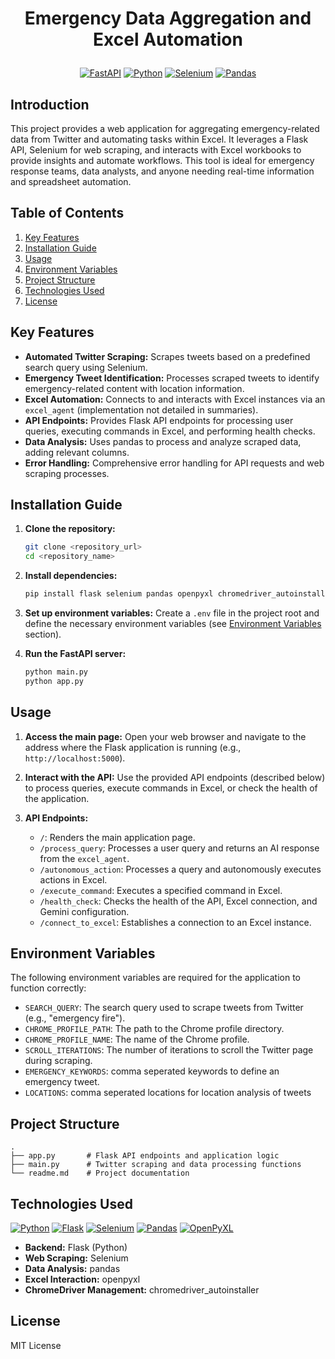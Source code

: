 # <p align="center">Emergency Data Aggregation and Excel Automation</p>

<p align="center">
  <a href="#"><img src="https://img.shields.io/badge/FastAPI-005571?style=for-the-badge&logo=fastapi" alt="FastAPI"></a>
  <a href="#"><img src="https://img.shields.io/badge/Python-3776AB?style=for-the-badge&logo=python&logoColor=white" alt="Python"></a>
  <a href="#"><img src="https://img.shields.io/badge/Selenium-4DB33D?style=for-the-badge&logo=selenium" alt="Selenium"></a>
  <a href="#"><img src="https://img.shields.io/badge/pandas-150458?style=for-the-badge&logo=pandas" alt="Pandas"></a>
</p>

## Introduction

This project provides a web application for aggregating emergency-related data from Twitter and automating tasks within Excel. It leverages a Flask API, Selenium for web scraping, and interacts with Excel workbooks to provide insights and automate workflows. This tool is ideal for emergency response teams, data analysts, and anyone needing real-time information and spreadsheet automation.

## Table of Contents

1.  [Key Features](#key-features)
2.  [Installation Guide](#installation-guide)
3.  [Usage](#usage)
4.  [Environment Variables](#environment-variables)
5.  [Project Structure](#project-structure)
6.  [Technologies Used](#technologies-used)
7.  [License](#license)

## Key Features

*   **Automated Twitter Scraping:** Scrapes tweets based on a predefined search query using Selenium.
*   **Emergency Tweet Identification:** Processes scraped tweets to identify emergency-related content with location information.
*   **Excel Automation:** Connects to and interacts with Excel instances via an `excel_agent` (implementation not detailed in summaries).
*   **API Endpoints:** Provides Flask API endpoints for processing user queries, executing commands in Excel, and performing health checks.
*   **Data Analysis:** Uses pandas to process and analyze scraped data, adding relevant columns.
*   **Error Handling:** Comprehensive error handling for API requests and web scraping processes.

## Installation Guide

1.  **Clone the repository:**

    ```bash
    git clone <repository_url>
    cd <repository_name>
    ```

2.  **Install dependencies:**

    ```bash
    pip install flask selenium pandas openpyxl chromedriver_autoinstaller
    ```

3.  **Set up environment variables:**
    Create a `.env` file in the project root and define the necessary environment variables (see [Environment Variables](#environment-variables) section).

4.  **Run the FastAPI server:**

    ```bash
    python main.py
    python app.py
    ```

## Usage

1.  **Access the main page:** Open your web browser and navigate to the address where the Flask application is running (e.g., `http://localhost:5000`).

2.  **Interact with the API:** Use the provided API endpoints (described below) to process queries, execute commands in Excel, or check the health of the application.

3.  **API Endpoints:**
    - `/`: Renders the main application page.
    - `/process_query`: Processes a user query and returns an AI response from the `excel_agent`.
    - `/autonomous_action`: Processes a query and autonomously executes actions in Excel.
    - `/execute_command`: Executes a specified command in Excel.
    - `/health_check`: Checks the health of the API, Excel connection, and Gemini configuration.
    - `/connect_to_excel`: Establishes a connection to an Excel instance.

## Environment Variables

The following environment variables are required for the application to function correctly:

*   `SEARCH_QUERY`: The search query used to scrape tweets from Twitter (e.g., "emergency fire").
*   `CHROME_PROFILE_PATH`: The path to the Chrome profile directory.
*   `CHROME_PROFILE_NAME`: The name of the Chrome profile.
*   `SCROLL_ITERATIONS`: The number of iterations to scroll the Twitter page during scraping.
*   `EMERGENCY_KEYWORDS`: comma seperated keywords to define an emergency tweet.
*   `LOCATIONS`: comma seperated locations for location analysis of tweets

## Project Structure

```
.
├── app.py       # Flask API endpoints and application logic
├── main.py      # Twitter scraping and data processing functions
└── readme.md    # Project documentation
```

## Technologies Used

<p align="left">
  <a href="#"><img src="https://img.shields.io/badge/Python-3776AB?style=for-the-badge&logo=python&logoColor=white" alt="Python"></a>
  <a href="#"><img src="https://img.shields.io/badge/Flask-000000?style=for-the-badge&logo=flask&logoColor=white" alt="Flask"></a>
  <a href="#"><img src="https://img.shields.io/badge/Selenium-4DB33D?style=for-the-badge&logo=selenium" alt="Selenium"></a>
  <a href="#"><img src="https://img.shields.io/badge/pandas-150458?style=for-the-badge&logo=pandas" alt="Pandas"></a>
  <a href="#"><img src="https://img.shields.io/badge/openpyxl-028930?style=for-the-badge" alt="OpenPyXL"></a>
</p>

*   **Backend:** Flask (Python)
*   **Web Scraping:** Selenium
*   **Data Analysis:** pandas
*   **Excel Interaction:** openpyxl
*   **ChromeDriver Management:** chromedriver\_autoinstaller

## License

MIT License